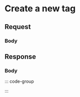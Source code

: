 # Create a new tag

<Api method="post" endpoint="/api/tag" description="Create a tag for the logged-in user." />

## Request

<ApiAuth />

### Body <Badge type="info" text="application/json" class="float-right mt-1" />

<div class="parameters">
  <ApiParam
    name="name"
    type="string"
    description="Name of the tag."
    required
  />
</div>

## Response

<ApiSchema />

### Body <Badge type="info" text="application/json" class="float-right mt-1" />

::: code-group

<!--@include: @reference/schemas/codes/SUCCESS.md-->

<!--@include: @reference/schemas/codes/TAG_ALREADY_EXISTS.md-->

<!--@include: @reference/schemas/codes/TAG_CREATE_FAILED.md-->

:::